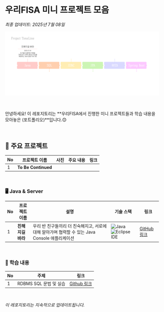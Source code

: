 # 우리FISA 미니 프로젝트 모음
*최종 업데이트: 2025년 7월 08일*  

![프로젝트 타임라인](https://github.com/imewuzin/FISA_mini_projects/blob/master/FISA%20%ED%94%84%EB%A1%9C%EC%A0%9D%ED%8A%B8%20%ED%83%80%EC%9E%84%EB%9D%BC%EC%9D%B8.png)

<br>

안녕하세요!
이 레포지토리는 **우리FISA에서 진행한 미니 프로젝트들과 학습 내용을 모아놓은 (포트폴리오)**입니다.😊

<br>

## 🌟 주요 프로젝트

| No | 프로젝트 이름                  | 사진                             | 주요 내용                                        | 링크                                                                       |
|----|-----------------------------|--------------------------------|-------------------------------------------------|----------------------------------------------------------------------------|
| 1  | **To Be Continued** | | | |


<br>

### 🖥️ Java & Server

| No | 프로젝트 이름                   | 설명                                         | 기술 스택                          | 링크                                      |
|----|------------------------------|--------------------------------------------|------------------------------------|-------------------------------------------|
| 1  | **친해지길 바라**          | 우리 반 친구들끼리 더 친숙해지고, 서로에 대해 알아가며 협력할 수 있는 Java Console 애플리케이션  | ![Java](https://img.shields.io/badge/Java-007396?style=for-the-badge&logo=java&logoColor=white) ![Eclipse IDE](https://img.shields.io/badge/Eclipse-2C2255?style=for-the-badge&logo=eclipse&logoColor=white) | [GitHub 링크](https://github.com/LeeJoEun-01/FISA_1st_mini_Project)             |


<br>

### 📒 학습 내용
| No | 주제 | 링크|
|---|---|---|
|1|RDBMS SQL 문법 및 실습 | [Github 링크](https://github.com/imewuzin/FISA_mini_projects/RDBMS_SQL)
<br>

*이 레포지토리는 지속적으로 업데이트됩니다.*
